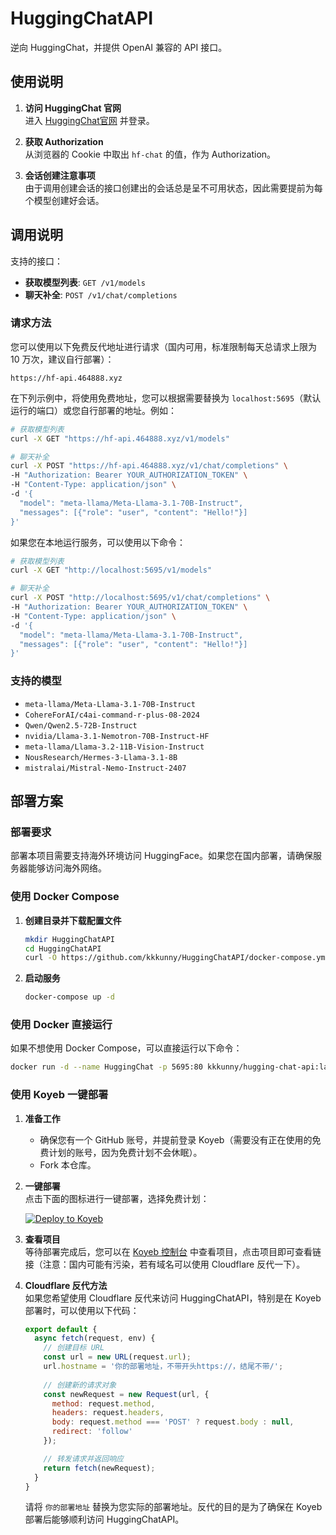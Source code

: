 # HuggingChatAPI

逆向 HuggingChat，并提供 OpenAI 兼容的 API 接口。

## 使用说明

1. **访问 HuggingChat 官网**  
   进入 [HuggingChat官网](https://huggingface.co/chat) 并登录。

2. **获取 Authorization**  
   从浏览器的 Cookie 中取出 `hf-chat` 的值，作为 Authorization。

3. **会话创建注意事项**  
   由于调用创建会话的接口创建出的会话总是呈不可用状态，因此需要提前为每个模型创建好会话。

## 调用说明

支持的接口：

- **获取模型列表**: `GET /v1/models`
- **聊天补全**: `POST /v1/chat/completions`

### 请求方法

您可以使用以下免费反代地址进行请求（国内可用，标准限制每天总请求上限为 10 万次，建议自行部署）：

`https://hf-api.464888.xyz`

在下列示例中，将使用免费地址，您可以根据需要替换为 `localhost:5695`（默认运行的端口）或您自行部署的地址。例如：

```bash
# 获取模型列表
curl -X GET "https://hf-api.464888.xyz/v1/models"

# 聊天补全
curl -X POST "https://hf-api.464888.xyz/v1/chat/completions" \
-H "Authorization: Bearer YOUR_AUTHORIZATION_TOKEN" \
-H "Content-Type: application/json" \
-d '{
  "model": "meta-llama/Meta-Llama-3.1-70B-Instruct",
  "messages": [{"role": "user", "content": "Hello!"}]
}'
```

如果您在本地运行服务，可以使用以下命令：

```bash
# 获取模型列表
curl -X GET "http://localhost:5695/v1/models"

# 聊天补全
curl -X POST "http://localhost:5695/v1/chat/completions" \
-H "Authorization: Bearer YOUR_AUTHORIZATION_TOKEN" \
-H "Content-Type: application/json" \
-d '{
  "model": "meta-llama/Meta-Llama-3.1-70B-Instruct",
  "messages": [{"role": "user", "content": "Hello!"}]
}'
```

### 支持的模型

- `meta-llama/Meta-Llama-3.1-70B-Instruct`
- `CohereForAI/c4ai-command-r-plus-08-2024`
- `Qwen/Qwen2.5-72B-Instruct`
- `nvidia/Llama-3.1-Nemotron-70B-Instruct-HF`
- `meta-llama/Llama-3.2-11B-Vision-Instruct`
- `NousResearch/Hermes-3-Llama-3.1-8B`
- `mistralai/Mistral-Nemo-Instruct-2407`

## 部署方案

### 部署要求

部署本项目需要支持海外环境访问 HuggingFace。如果您在国内部署，请确保服务器能够访问海外网络。

### 使用 Docker Compose

1. **创建目录并下载配置文件**

   ```bash
   mkdir HuggingChatAPI
   cd HuggingChatAPI
   curl -O https://github.com/kkkunny/HuggingChatAPI/docker-compose.yml
   ```

2. **启动服务**

   ```bash
   docker-compose up -d
   ```

### 使用 Docker 直接运行

如果不想使用 Docker Compose，可以直接运行以下命令：

```bash
docker run -d --name HuggingChat -p 5695:80 kkkunny/hugging-chat-api:latest
```

### 使用 Koyeb 一键部署

1. **准备工作**  
   - 确保您有一个 GitHub 账号，并提前登录 Koyeb（需要没有正在使用的免费计划的账号，因为免费计划不会休眠）。
   - Fork 本仓库。

2. **一键部署**  
   点击下面的图标进行一键部署，选择免费计划：

   [![Deploy to Koyeb](https://www.koyeb.com/static/images/deploy/button.svg)](https://app.koyeb.com/deploy?name=huggingchatapi&type=git&repository=2328760190%2FHuggingChatAPI&branch=master&builder=dockerfile&regions=was&env%5B%5D=&ports=80%3Bhttp%3B%2F)

3. **查看项目**  
   等待部署完成后，您可以在 [Koyeb 控制台](https://app.koyeb.com/) 中查看项目，点击项目即可查看链接（注意：国内可能有污染，若有域名可以使用 Cloudflare 反代一下）。

4. **Cloudflare 反代方法**  
   如果您希望使用 Cloudflare 反代来访问 HuggingChatAPI，特别是在 Koyeb 部署时，可以使用以下代码：

   ```javascript
   export default {
     async fetch(request, env) {
       // 创建目标 URL
       const url = new URL(request.url);
       url.hostname = '你的部署地址，不带开头https://，结尾不带/';
       
       // 创建新的请求对象
       const newRequest = new Request(url, {
         method: request.method,
         headers: request.headers,
         body: request.method === 'POST' ? request.body : null,
         redirect: 'follow'
       });

       // 转发请求并返回响应
       return fetch(newRequest);
     }
   }
   ```

   请将 `你的部署地址` 替换为您实际的部署地址。反代的目的是为了确保在 Koyeb 部署后能够顺利访问 HuggingChatAPI。
